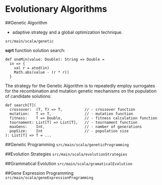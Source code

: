 Evolutionary Algorithms
=================================

##Genetic Algorithm 
+ adaptive strategy and a global optimization technique.

`src/main/scala/genetic`

**sqrt** function solution search:

    def oneMin(value: Double): String => Double =
      in => {
        val r = atod(in)
        Math.abs(value - (r * r))
      }

The strategy for the Genetic Algorithm is to repeatedly employ surrogates for the recombination and mutation genetic mechanisms on the population of candidate solutions:

    def search[T](
      crossover:  (T, T) => T,          // - crossover function
      mutation:   T => T,               // - mutation function
      fitness:    T => Double,          // - fitness calculation function
      tournament: List[T] => List[T],   // - tournament function
      maxGens:    Int,                  // - namber of generations
      popSize:    Int                   // - population size
    ): List[T] => T = ...



##Genetic Programming
`src/main/scala/geneticProgramming`


##Evolution Strategies
`src/main/scala/evolutionStrategies`


##Grammatical Evolution
`src/main/scala/gramaticalEvolution`


##Gene Expression Programming
`src/main/scala/geneExpressionProgramming`

